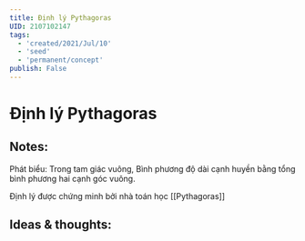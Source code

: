 ```yaml
---
title: Định lý Pythagoras
UID: 2107102147
tags:
  - 'created/2021/Jul/10'
  - 'seed'
  - 'permanent/concept'
publish: False
---
```

# Định lý Pythagoras

## Notes:
Phát biểu: Trong tam giác vuông, Bình phương độ dài cạnh huyền bằng tổng bình phương hai cạnh góc vuông.

Định lý được chứng minh bởi nhà toán học [[Pythagoras]]

## Ideas & thoughts:
